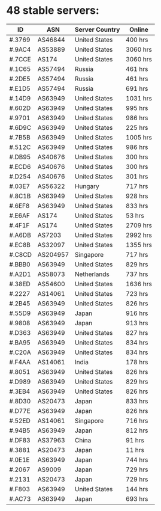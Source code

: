 # 48 stable servers:

| ID | ASN | Server Country | Online |
| ------ | ------ | ------ | ------ |
| #.3769 | AS46844 | United States | 400 hrs |
| #.9AC4 | AS53889 | United States | 3060 hrs |
| #.7CCE | AS174 | United States | 3060 hrs |
| #.1C65 | AS57494 | Russia | 461 hrs |
| #.2DE5 | AS57494 | Russia | 461 hrs |
| #.E1D5 | AS57494 | Russia | 691 hrs |
| #.14D9 | AS63949 | United States | 1031 hrs |
| #.602D | AS63949 | United States | 995 hrs |
| #.9701 | AS63949 | United States | 986 hrs |
| #.6D9C | AS63949 | United States | 225 hrs |
| #.7B5B | AS63949 | United States | 1005 hrs |
| #.512C | AS63949 | United States | 986 hrs |
| #.DB95 | AS40676 | United States | 300 hrs |
| #.ECD6 | AS40676 | United States | 300 hrs |
| #.D254 | AS40676 | United States | 301 hrs |
| #.03E7 | AS56322 | Hungary | 717 hrs |
| #.8C1B | AS63949 | United States | 928 hrs |
| #.6EF8 | AS63949 | United States | 833 hrs |
| #.E6AF | AS174 | United States | 53 hrs |
| #.4F1F | AS174 | United States | 2709 hrs |
| #.A6DB | AS7203 | United States | 2992 hrs |
| #.EC8B | AS32097 | United States | 1355 hrs |
| #.C8CD | AS204957 | Singapore | 717 hrs |
| #.BBB0 | AS63949 | United States | 829 hrs |
| #.A2D1 | AS58073 | Netherlands | 737 hrs |
| #.38ED | AS54600 | United States | 1636 hrs |
| #.2227 | AS14061 | United States | 723 hrs |
| #.2B45 | AS63949 | United States | 826 hrs |
| #.55D9 | AS63949 | Japan | 916 hrs |
| #.9808 | AS63949 | Japan | 913 hrs |
| #.D363 | AS63949 | United States | 827 hrs |
| #.BA95 | AS63949 | United States | 834 hrs |
| #.C20A | AS63949 | United States | 834 hrs |
| #.F4AA | AS14061 | India | 178 hrs |
| #.8051 | AS63949 | United States | 826 hrs |
| #.D989 | AS63949 | United States | 829 hrs |
| #.3EB4 | AS63949 | United States | 826 hrs |
| #.8D30 | AS20473 | Japan | 833 hrs |
| #.D77E | AS63949 | Japan | 826 hrs |
| #.52ED | AS14061 | Singapore | 716 hrs |
| #.94B5 | AS63949 | Japan | 812 hrs |
| #.DF83 | AS37963 | China | 91 hrs |
| #.3881 | AS20473 | Japan | 11 hrs |
| #.0E1E | AS63949 | Japan | 744 hrs |
| #.2067 | AS9009 | Japan | 729 hrs |
| #.2131 | AS20473 | Japan | 729 hrs |
| #.F803 | AS63949 | United States | 144 hrs |
| #.AC73 | AS63949 | Japan | 693 hrs |

